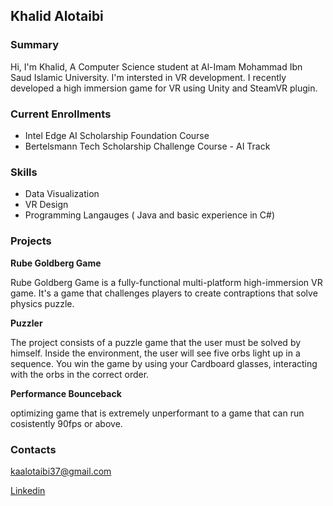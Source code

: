 ## Khalid Alotaibi

### Summary

Hi, I'm Khalid, A Computer Science student at Al-Imam Mohammad Ibn Saud Islamic University. I'm intersted in VR development. I recently developed a high immersion game for VR using Unity and SteamVR plugin.

### Current Enrollments

- Intel Edge AI Scholarship Foundation Course
- Bertelsmann Tech Scholarship Challenge Course - AI Track

### Skills

- Data Visualization
- VR Design
- Programming Langauges ( Java and basic experience in C#)

### Projects
 


**Rube Goldberg Game**

Rube Goldberg Game is a fully-functional multi-platform high-immersion VR game. It's a game that challenges players to create contraptions that solve physics puzzle.
 
  **Puzzler**

The project consists of a puzzle game that the user must be solved by himself. Inside the environment, the user will see five     orbs light up in a sequence. You win the game by using your Cardboard glasses, interacting with the orbs in the correct order.
 
  **Performance Bounceback**
 
 optimizing game that is extremely unperformant to a game that can run cosistently 90fps or above.

### Contacts

<a href="mailto:kaalotaibi37@gmail.com">kaalotaibi37@gmail.com</a>

 [Linkedin](https://www.linkedin.com/in/khalidalotaibi37/) 


